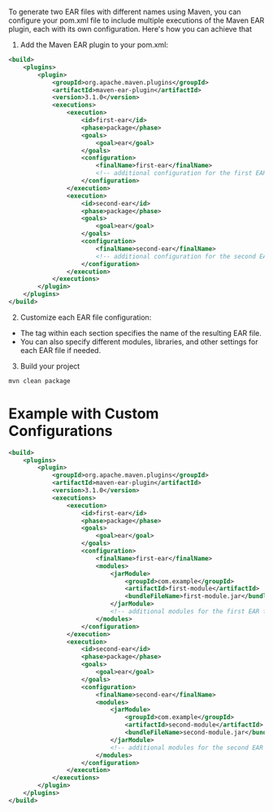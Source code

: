 To generate two EAR files with different names using Maven, you can configure your pom.xml file to include multiple executions of the Maven EAR plugin, each with its own configuration. Here's how you can achieve that

1. Add the Maven EAR plugin to your pom.xml:

```xml
<build>
    <plugins>
        <plugin>
            <groupId>org.apache.maven.plugins</groupId>
            <artifactId>maven-ear-plugin</artifactId>
            <version>3.1.0</version>
            <executions>
                <execution>
                    <id>first-ear</id>
                    <phase>package</phase>
                    <goals>
                        <goal>ear</goal>
                    </goals>
                    <configuration>
                        <finalName>first-ear</finalName>
                        <!-- additional configuration for the first EAR file -->
                    </configuration>
                </execution>
                <execution>
                    <id>second-ear</id>
                    <phase>package</phase>
                    <goals>
                        <goal>ear</goal>
                    </goals>
                    <configuration>
                        <finalName>second-ear</finalName>
                        <!-- additional configuration for the second EAR file -->
                    </configuration>
                </execution>
            </executions>
        </plugin>
    </plugins>
</build>
```

2. Customize each EAR file configuration:

* The <finalName> tag within each <configuration> section specifies the name of the resulting EAR file.
* You can also specify different modules, libraries, and other settings for each EAR file if needed.

3. Build your project

```sh
mvn clean package
```

# Example with Custom Configurations

```xml
<build>
    <plugins>
        <plugin>
            <groupId>org.apache.maven.plugins</groupId>
            <artifactId>maven-ear-plugin</artifactId>
            <version>3.1.0</version>
            <executions>
                <execution>
                    <id>first-ear</id>
                    <phase>package</phase>
                    <goals>
                        <goal>ear</goal>
                    </goals>
                    <configuration>
                        <finalName>first-ear</finalName>
                        <modules>
                            <jarModule>
                                <groupId>com.example</groupId>
                                <artifactId>first-module</artifactId>
                                <bundleFileName>first-module.jar</bundleFileName>
                            </jarModule>
                            <!-- additional modules for the first EAR file -->
                        </modules>
                    </configuration>
                </execution>
                <execution>
                    <id>second-ear</id>
                    <phase>package</phase>
                    <goals>
                        <goal>ear</goal>
                    </goals>
                    <configuration>
                        <finalName>second-ear</finalName>
                        <modules>
                            <jarModule>
                                <groupId>com.example</groupId>
                                <artifactId>second-module</artifactId>
                                <bundleFileName>second-module.jar</bundleFileName>
                            </jarModule>
                            <!-- additional modules for the second EAR file -->
                        </modules>
                    </configuration>
                </execution>
            </executions>
        </plugin>
    </plugins>
</build>
```
